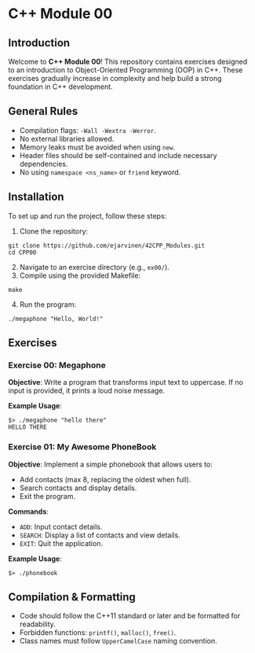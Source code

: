 # C++ Module 00
## Introduction
Welcome to **C++ Module 00**! This repository contains exercises designed to an introduction to Object-Oriented Programming (OOP) in C++. These exercises gradually increase in complexity and help build a strong foundation in C++ development.

## General Rules
- Compilation flags: `-Wall -Wextra -Werror`.
- No external libraries allowed.
- Memory leaks must be avoided when using `new`.
- Header files should be self-contained and include necessary dependencies.
- No using `namespace <ns_name>` or `friend` keyword.

## Installation
To set up and run the project, follow these steps:
1. Clone the repository:
```
git clone https://github.com/ejarvinen/42CPP_Modules.git
cd CPP00
```
2. Navigate to an exercise directory (e.g., `ex00/`).
3. Compile using the provided Makefile:
```
make
```
4. Run the program:
```
./megaphone "Hello, World!"
```
## Exercises
### Exercise 00: Megaphone
**Objective**: Write a program that transforms input text to uppercase. If no input is provided, it prints a loud noise message.

**Example Usage**:
```
$> ./megaphone "hello there"
HELLO THERE
```
### Exercise 01: My Awesome PhoneBook
**Objective**: Implement a simple phonebook that allows users to:
- Add contacts (max 8, replacing the oldest when full).
- Search contacts and display details.
- Exit the program.

**Commands**:
- `ADD`: Input contact details.
- `SEARCH`: Display a list of contacts and view details.
- `EXIT`: Quit the application.

**Example Usage**:
```
$> ./phonebook
```
## Compilation & Formatting
- Code should follow the C++11 standard or later and be formatted for readability.
- Forbidden functions: `printf()`, `malloc()`, `free()`.
- Class names must follow `UpperCamelCase` naming convention.